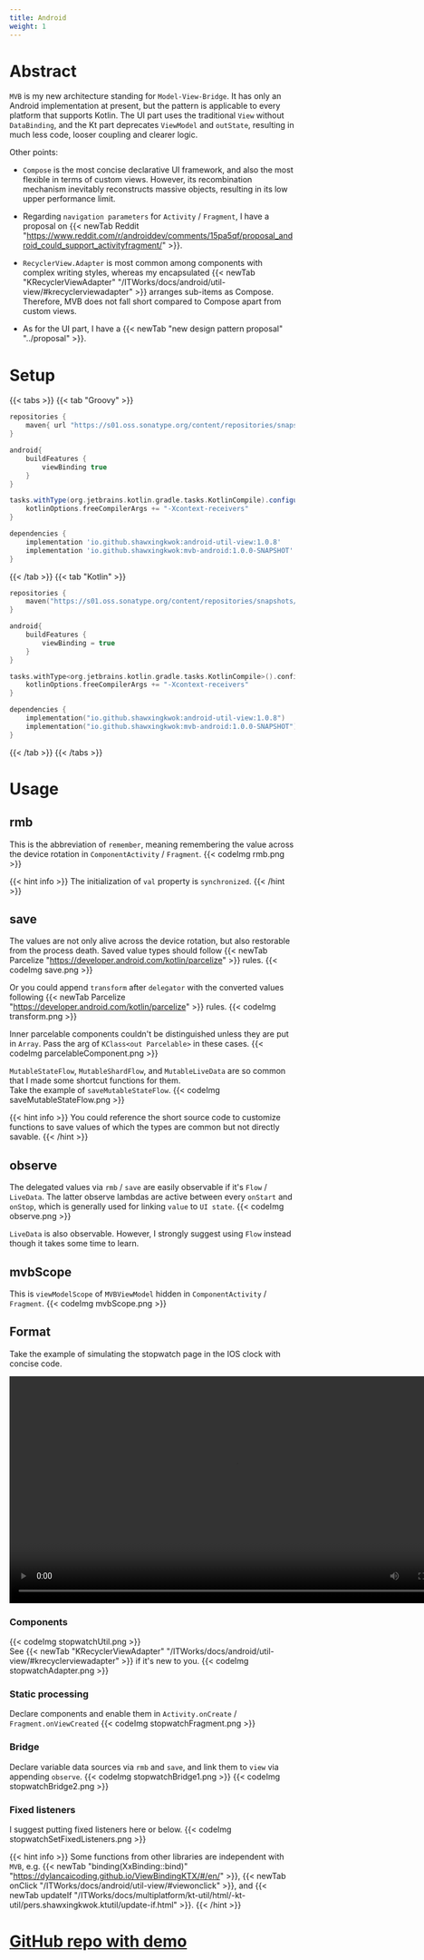```yaml
---
title: Android
weight: 1
---
```

# Abstract
`MVB` is my new architecture standing for `Model-View-Bridge`. It has only an Android implementation at present, 
but the pattern is applicable to every platform that supports Kotlin. The UI part uses the traditional `View` without 
`DataBinding`, and the Kt part deprecates `ViewModel` and `outState`, resulting in much less code, looser coupling and 
clearer logic.

Other points:
- `Compose` is the most concise declarative UI framework, and also the most flexible in terms of custom views. However, 
its recombination mechanism inevitably reconstructs massive objects, resulting in its low upper performance limit.

- Regarding `navigation parameters` for `Activity` / `Fragment`, I have a proposal on 
{{< newTab Reddit "https://www.reddit.com/r/androiddev/comments/15pa5qf/proposal_android_could_support_activityfragment/" >}}.

- `RecyclerView.Adapter` is most common among components with complex writing styles, whereas my encapsulated 
{{< newTab "KRecyclerViewAdapter" "/ITWorks/docs/android/util-view/#krecyclerviewadapter" >}} arranges sub-items as Compose. 
Therefore, MVB does not fall short compared to Compose apart from custom views. 

- As for the UI part, I have a {{< newTab "new design pattern proposal" "../proposal" >}}. 

# Setup
{{< tabs >}}
{{< tab "Groovy" >}}
```groovy
repositories {
    maven{ url "https://s01.oss.sonatype.org/content/repositories/snapshots/" }
}
```

```groovy
android{
    buildFeatures {
        viewBinding true
    }
}

tasks.withType(org.jetbrains.kotlin.gradle.tasks.KotlinCompile).configureEach{
    kotlinOptions.freeCompilerArgs += "-Xcontext-receivers"
}

dependencies {
    implementation 'io.github.shawxingkwok:android-util-view:1.0.8'
    implementation 'io.github.shawxingkwok:mvb-android:1.0.0-SNAPSHOT'
}
```
{{< /tab >}}
{{< tab "Kotlin" >}}
```kotlin
repositories {
    maven("https://s01.oss.sonatype.org/content/repositories/snapshots/")
}
```

```kotlin
android{
    buildFeatures {
        viewBinding = true
    }
}

tasks.withType<org.jetbrains.kotlin.gradle.tasks.KotlinCompile>().configureEach {
    kotlinOptions.freeCompilerArgs += "-Xcontext-receivers"
}

dependencies {
    implementation("io.github.shawxingkwok:android-util-view:1.0.8")
    implementation("io.github.shawxingkwok:mvb-android:1.0.0-SNAPSHOT")
}
```
{{< /tab >}}
{{< /tabs >}}

# Usage
## rmb
This is the abbreviation of `remember`, meaning remembering the value across the device rotation in 
`ComponentActivity` / `Fragment`. 
{{< codeImg rmb.png >}}

{{< hint info >}}
The initialization of `val` property is `synchronized`. 
{{< /hint >}}

## save
The values are not only alive across the device rotation, but also restorable from the process death. 
Saved value types should follow {{< newTab Parcelize "https://developer.android.com/kotlin/parcelize" >}} rules.
{{< codeImg save.png >}}

Or you could append `transform` after `delegator` with the converted values following {{< newTab Parcelize "https://developer.android.com/kotlin/parcelize" >}} rules.
{{< codeImg transform.png >}}

Inner parcelable components couldn't be distinguished unless they are put in `Array`. Pass the arg of 
`KClass<out Parcelable>` in these cases.
{{< codeImg parcelableComponent.png >}}

`MutableStateFlow`, `MutableShardFlow`, and `MutableLiveData` are so common that I made some shortcut functions for 
them.
<br>Take the example of `saveMutableStateFlow`. 
{{< codeImg saveMutableStateFlow.png >}} 

{{< hint info >}}
You could reference the short source code to customize functions to save values of which the types are common but not 
directly savable.
{{< /hint >}}

## observe
The delegated values via `rmb` / `save` are easily observable if it's `Flow` / `LiveData`. The latter observe lambdas 
are active between every `onStart` and `onStop`, which is generally used for linking `value` to `UI state`.
{{< codeImg observe.png >}}

`LiveData` is also observable. However, I strongly suggest using `Flow` instead though it takes some time to learn.    

## mvbScope
This is `viewModelScope` of `MVBViewModel` hidden in `ComponentActivity` / `Fragment`.
{{< codeImg mvbScope.png >}}

## Format  
Take the example of simulating the stopwatch page in the IOS clock with concise code. 

<video height="400" controls>
  <source src="stopwatch.mov" type="video/mp4">
</video>

### Components
{{< codeImg stopwatchUtil.png >}}
<br> See {{< newTab "KRecyclerViewAdapter" "/ITWorks/docs/android/util-view/#krecyclerviewadapter" >}} if it's new to you.
{{< codeImg stopwatchAdapter.png >}}

### Static processing
Declare components and enable them in `Activity.onCreate` / `Fragment.onViewCreated` 
{{< codeImg stopwatchFragment.png >}}

### Bridge
Declare variable data sources via `rmb` and `save`, and link them to `view` via appending `observe`.
{{< codeImg stopwatchBridge1.png >}}
{{< codeImg stopwatchBridge2.png >}}

### Fixed listeners
I suggest putting fixed listeners here or below.
{{< codeImg stopwatchSetFixedListeners.png >}}

{{< hint info >}}
Some functions from other libraries are independent with `MVB`, e.g. 
{{< newTab "binding(XxBinding::bind)" "https://dylancaicoding.github.io/ViewBindingKTX/#/en/" >}}, 
{{< newTab onClick "/ITWorks/docs/android/util-view/#viewonclick" >}}, 
and {{< newTab updateIf "/ITWorks/docs/multiplatform/kt-util/html/-kt-util/pers.shawxingkwok.ktutil/update-if.html" >}}.
{{< /hint >}}

# <a href="https://github.com/ShawxingKwok/MVB" target="_blank"> GitHub repo with demo</a>